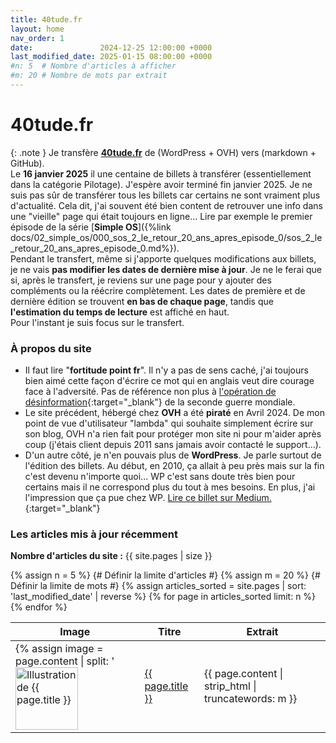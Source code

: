 ```yaml
---
title: 40tude.fr
layout: home
nav_order: 1
date:               2024-12-25 12:00:00 +0000
last_modified_date: 2025-01-15 08:00:00 +0000
#n: 5  # Nombre d'articles à afficher
#m: 20 # Nombre de mots par extrait
---
```



# 40tude.fr 

{: .note }
Je transfère [**40tude.fr**](https://www.40tude.fr/) de (WordPress + OVH) vers (markdown + GitHub).  
Le **16 janvier 2025** il une centaine de billets à transférer (essentiellement dans la catégorie Pilotage). J'espère avoir terminé fin janvier 2025. Je ne suis pas sûr de transférer tous les billets car certains ne sont vraiment plus d'actualité. Cela dit, j'ai souvent été bien content de retrouver une info dans une "vieille" page qui était toujours en ligne... Lire par exemple le premier épisode de la série [**Simple OS**]({%link docs/02_simple_os/000_sos_2_le_retour_20_ans_apres_episode_0/sos_2_le_retour_20_ans_apres_episode_0.md%}).     
Pendant le transfert, même si j'apporte quelques modifications aux billets, je ne vais **pas modifier les dates de dernière mise à jour**. Je ne le ferai que si, après le transfert, je reviens sur une page pour y ajouter des compléments ou la réécrire complètement. Les dates de première et de dernière édition se trouvent **en bas de chaque page**, tandis que **l'estimation du temps de lecture** est affiché en haut.  
Pour l'instant je suis focus sur le transfert.

### À propos du site   
* Il faut lire "**fortitude point fr**". Il n'y a pas de sens caché, j'ai toujours bien aimé cette façon d'écrire ce mot qui en anglais veut dire courage face à l'adversité. Pas de référence non plus à [l'opération de désinformation](https://fr.wikipedia.org/wiki/Op%C3%A9ration_Fortitude){:target="_blank"} de la seconde guerre mondiale.  
* Le site précédent, hébergé chez **OVH** a été **piraté** en Avril 2024. De mon point de vue d'utilisateur "lambda" qui souhaite simplement écrire sur son blog, OVH n'a rien fait pour protéger mon site ni pour m'aider après coup (j'étais client depuis 2011 sans jamais avoir contacté le support...).
* D'un autre côté, je n'en pouvais plus de **WordPress**. Je parle surtout de l'édition des billets. Au début, en 2010, ça allait à peu près mais sur la fin c'est devenu n'importe quoi...  WP c'est sans doute très bien pour certains mais il ne correspond plus du tout à mes besoins. En plus, j'ai l'impression que ça pue chez WP. [Lire ce billet sur Medium.](https://medium.com/notes-and-theories/this-man-controls-40-of-the-internet-and-its-a-problem-1b37a66e6185){:target="_blank"}




<!-- 
<p>Nombre d'articles du site : {{ site.pages | size }}</p>
{% for page in site.pages limit: 1 %}
  <p>{{ page.last_modified_date }}</p>
{% endfor %} 
-->



### Les articles mis à jour récemment 

**Nombre d'articles du site :** {{ site.pages | size }}

<table>
  <thead>
    <tr>
      <th>Image</th>
      <th>Titre</th>
      <th>Extrait</th>
    </tr>
  </thead>
  <tbody>
    {% assign n = 5 %} {# Définir la limite d'articles #}
    {% assign m = 20 %} {# Définir la limite de mots #} 
    {% assign articles_sorted = site.pages | sort: 'last_modified_date' | reverse %}
    {% for page in articles_sorted limit: n %}
    <tr>
      <td>
        {% assign image = page.content | split: '<img src="' | last | split: '"' | first %}
        {% if image == page.content %} 
            {% assign image = '/assets/images/40tude_307.webp' %}
        {% endif %}
        {% assign page_dir = page.url | split: '/' | slice: 0, -1 | join: '/' | append: '/' %}
        <img src="{{ page_dir }}{{ image }}" alt="Illustration de {{ page.title }}" style="width: 100px; height: auto;">
      </td>
      <td>
        <a href="{{ page.url }}">{{ page.title }}</a>
      </td>
      <td>
        {{ page.content | strip_html | truncatewords: m }}
      </td>
    </tr>
    {% endfor %}
  </tbody>
</table>
